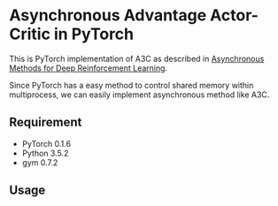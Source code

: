 # Asynchronous Advantage Actor-Critic in PyTorch

This is PyTorch implementation of A3C as described in [Asynchronous Methods for Deep Reinforcement Learning](https://arxiv.org/pdf/1602.01783v1.pdf).

Since PyTorch has a easy method to control shared memory within multiprocess, we can easily implement asynchronous method like A3C.


## Requirement
* PyTorch 0.1.6
* Python 3.5.2
* gym 0.7.2


## Usage




